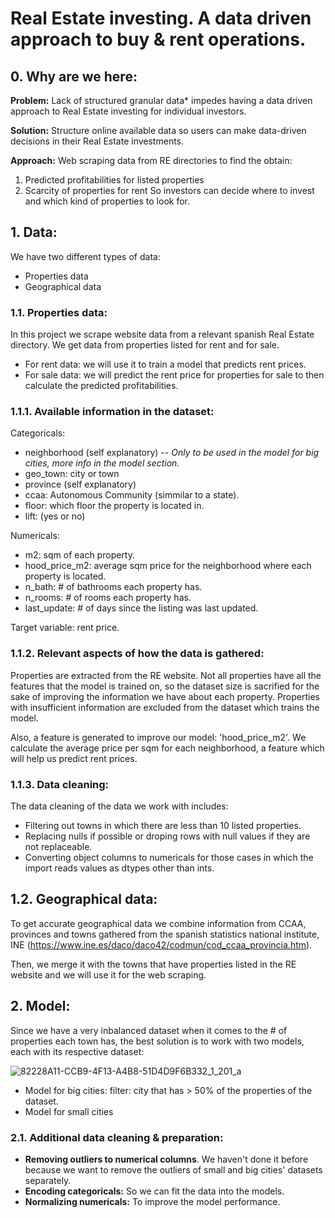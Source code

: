 # **Real Estate investing. A data driven approach to buy & rent operations.**

## 0. Why are we here:
**Problem:**
Lack of structured granular data* impedes having a data driven approach to Real Estate investing for individual investors. 

**Solution:**
Structure online available data so users can make data-driven decisions in their Real Estate investments.

**Approach:**
Web scraping data from RE directories to find the obtain:
1. Predicted profitabilities for listed properties
2. Scarcity of properties for rent
So investors can decide where to invest and which kind of properties to look for.

## 1. Data:
We have two different types of data:
- Properties data
- Geographical data

### 1.1. Properties data:
In this project we scrape website data from a relevant spanish Real Estate directory. We get data from properties listed for rent and for sale.
- For rent data: we will use it to train a model that predicts rent prices.
- For sale data: we will predict the rent price for properties for sale to then calculate the predicted profitabilities.

### 1.1.1. Available information in the dataset:
Categoricals:
- neighborhood (self explanatory) -- *Only to be used in the model for big cities, more info in the model section.*
- geo_town: city or town
- province (self explanatory)
- ccaa: Autonomous Community (simmilar to a state).
- floor: which floor the property is located in.
- lift: (yes or no)

Numericals:
- m2: sqm of each property.
- hood_price_m2: average sqm price for the neighborhood where each property is located.
- n_bath: # of bathrooms each property has.
- n_rooms: # of rooms each property has.
- last_update: # of days since the listing was last updated.

Target variable: rent price.

### 1.1.2. Relevant aspects of how the data is gathered:
Properties are extracted from the RE website. Not all properties have all the features that the model is trained on, so the dataset size is sacrified for the sake of improving the information we have about each property. Properties with insufficient information are excluded from the dataset which trains the model.

Also, a feature is generated to improve our model: 'hood_price_m2'. We calculate the average price per sqm for each neighborhood, a feature which will help us predict rent prices.

### 1.1.3. Data cleaning:
The data cleaning of the data we work with includes:
- Filtering out towns in which there are less than 10 listed properties.
- Replacing nulls if possible or droping rows with null values if they are not replaceable.
- Converting object columns to numericals for those cases in which the import reads values as dtypes other than ints.

## 1.2. Geographical data:
To get accurate geographical data we combine information from CCAA, provinces and towns gathered from the spanish statistics national institute, INE (https://www.ine.es/daco/daco42/codmun/cod_ccaa_provincia.htm).

Then, we merge it with the towns that have properties listed in the RE website and we will use it for the web scraping.

## 2. Model:
Since we have a very inbalanced dataset when it comes to the # of properties each town has, the best solution is to work with two models, each with its respective dataset:

![82228A11-CCB9-4F13-A4B8-51D4D9F6B332_1_201_a](https://user-images.githubusercontent.com/80812996/143689674-c2e050c6-7c8e-4d8f-8f75-dc06c0865c8c.jpeg)

- Model for big cities: filter: city that has > 50% of the properties of the dataset.
- Model for small cities

### 2.1. Additional data cleaning & preparation:
- **Removing outliers to numerical columns**. We haven't done it before because we want to remove the outliers of small and big cities' datasets separately.
- **Encoding categoricals:** So we can fit the data into the models.
- **Normalizing numericals:** To improve the model performance.
